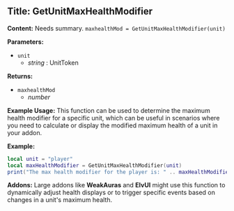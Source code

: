 ## Title: GetUnitMaxHealthModifier

**Content:**
Needs summary.
`maxhealthMod = GetUnitMaxHealthModifier(unit)`

**Parameters:**
- `unit`
  - *string* : UnitToken

**Returns:**
- `maxhealthMod`
  - *number*

**Example Usage:**
This function can be used to determine the maximum health modifier for a specific unit, which can be useful in scenarios where you need to calculate or display the modified maximum health of a unit in your addon.

**Example:**
```lua
local unit = "player"
local maxHealthModifier = GetUnitMaxHealthModifier(unit)
print("The max health modifier for the player is: " .. maxHealthModifier)
```

**Addons:**
Large addons like **WeakAuras** and **ElvUI** might use this function to dynamically adjust health displays or to trigger specific events based on changes in a unit's maximum health.
